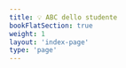 ```yaml
---
title: 💡 ABC dello studente
bookFlatSection: true
weight: 1
layout: 'index-page'
type: 'page'
---
```

